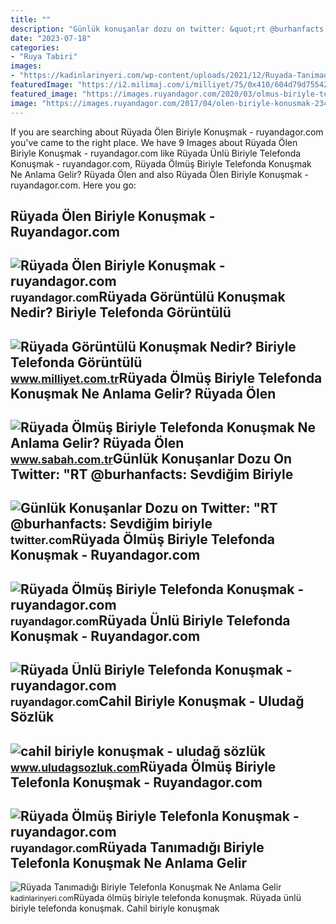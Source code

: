```yaml
---
title: ""
description: "Günlük konuşanlar dozu on twitter: &quot;rt @burhanfacts: sevdiğim biriyle"
date: "2023-07-18"
categories:
- "Ruya Tabiri"
images:
- "https://kadinlarinyeri.com/wp-content/uploads/2021/12/Ruyada-Tanimadigi-Biriyle-Telefonla-Konusmak-Ne-Anlama-Gelir.jpg"
featuredImage: "https://i2.milimaj.com/i/milliyet/75/0x410/604d79d755427e118c1fd9d1.jpg"
featured_image: "https://images.ruyandagor.com/2020/03/olmus-biriyle-telefonla-konusmak-1337.jpg"
image: "https://images.ruyandagor.com/2017/04/olen-biriyle-konusmak-2341.jpg"
---
```


If you are searching about Rüyada Ölen Biriyle Konuşmak - ruyandagor.com you've came to the right place. We have 9 Images about Rüyada Ölen Biriyle Konuşmak - ruyandagor.com like Rüyada Ünlü Biriyle Telefonda Konuşmak - ruyandagor.com, Rüyada Ölmüş Biriyle Telefonda Konuşmak Ne Anlama Gelir? Rüyada Ölen and also Rüyada Ölen Biriyle Konuşmak - ruyandagor.com. Here you go:

Rüyada Ölen Biriyle Konuşmak - Ruyandagor.com
---------------------------------------------

 ![Rüyada Ölen Biriyle Konuşmak - ruyandagor.com](https://images.ruyandagor.com/2017/04/olen-biriyle-konusmak-2341.jpg) <small>ruyandagor.com</small>Rüyada Görüntülü Konuşmak Nedir? Biriyle Telefonda Görüntülü
------------------------------------------------------------

 ![Rüyada Görüntülü Konuşmak Nedir? Biriyle Telefonda Görüntülü](https://i2.milimaj.com/i/milliyet/75/0x410/604d79d755427e118c1fd9d1.jpg) <small>www.milliyet.com.tr</small>Rüyada Ölmüş Biriyle Telefonda Konuşmak Ne Anlama Gelir? Rüyada Ölen
--------------------------------------------------------------------

 ![Rüyada Ölmüş Biriyle Telefonda Konuşmak Ne Anlama Gelir? Rüyada Ölen](https://iasbh.tmgrup.com.tr/c41d39/650/344/0/0/724/380?u=https://isbh.tmgrup.com.tr/sbh/2022/09/03/ruyada-olmus-biriyle-telefonda-konusmak-ne-anlama-gelir-ruyada-olen-biriyle-telefonda-konusmanin-anlami-1662209001244.jpg) <small>www.sabah.com.tr</small>Günlük Konuşanlar Dozu On Twitter: "RT @burhanfacts: Sevdiğim Biriyle
---------------------------------------------------------------------

 ![Günlük Konuşanlar Dozu on Twitter: "RT @burhanfacts: Sevdiğim biriyle](https://pbs.twimg.com/media/Fhtd1RUWQAAnRlJ.jpg) <small>twitter.com</small>Rüyada Ölmüş Biriyle Telefonda Konuşmak - Ruyandagor.com
--------------------------------------------------------

 ![Rüyada Ölmüş Biriyle Telefonda Konuşmak - ruyandagor.com](https://images.ruyandagor.com/2017/04/olmus-biriyle-telefonda-konusmak-1955.jpg) <small>ruyandagor.com</small>Rüyada Ünlü Biriyle Telefonda Konuşmak - Ruyandagor.com
-------------------------------------------------------

 ![Rüyada Ünlü Biriyle Telefonda Konuşmak - ruyandagor.com](https://images.ruyandagor.com/2017/04/unlu-biriyle-telefonda-konusmak-1138.jpg) <small>ruyandagor.com</small>Cahil Biriyle Konuşmak - Uludağ Sözlük
--------------------------------------

 ![cahil biriyle konuşmak - uludağ sözlük](https://galeri14.uludagsozluk.com/863/cahil-biriyle-konusmak_1750772.jpg) <small>www.uludagsozluk.com</small>Rüyada Ölmüş Biriyle Telefonla Konuşmak - Ruyandagor.com
--------------------------------------------------------

 ![Rüyada Ölmüş Biriyle Telefonla Konuşmak - ruyandagor.com](https://images.ruyandagor.com/2020/03/olmus-biriyle-telefonla-konusmak-1337.jpg) <small>ruyandagor.com</small>Rüyada Tanımadığı Biriyle Telefonla Konuşmak Ne Anlama Gelir
------------------------------------------------------------

 ![Rüyada Tanımadığı Biriyle Telefonla Konuşmak Ne Anlama Gelir](https://kadinlarinyeri.com/wp-content/uploads/2021/12/Ruyada-Tanimadigi-Biriyle-Telefonla-Konusmak-Ne-Anlama-Gelir.jpg) <small>kadinlarinyeri.com</small>Rüyada ölmüş biriyle telefonda konuşmak. Rüyada ünlü biriyle telefonda konuşmak. Cahil biriyle konuşmak
